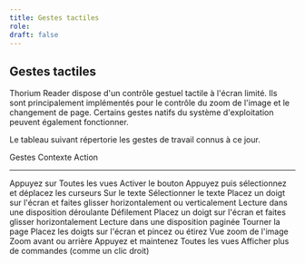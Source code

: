 ```yaml
---
title: Gestes tactiles
role: 
draft: false
---
```


## Gestes tactiles

Thorium Reader dispose d'un contrôle gestuel tactile à l'écran limité. Ils sont principalement implémentés pour le contrôle du zoom de l'image et le changement de page. Certains gestes natifs du système d'exploitation peuvent également fonctionner.

Le tableau suivant répertorie les gestes de travail connus à ce jour.

Gestes Contexte Action

---

Appuyez sur Toutes les vues Activer le bouton Appuyez puis sélectionnez et déplacez les curseurs Sur le texte Sélectionner le texte Placez un doigt sur l'écran et faites glisser horizontalement ou verticalement Lecture dans une disposition déroulante Défilement Placez un doigt sur l'écran et faites glisser horizontalement Lecture dans une disposition paginée Tourner la page Placez les doigts sur l'écran et pincez ou étirez Vue zoom de l'image Zoom avant ou arrière Appuyez et maintenez Toutes les vues Afficher plus de commandes (comme un clic droit)
